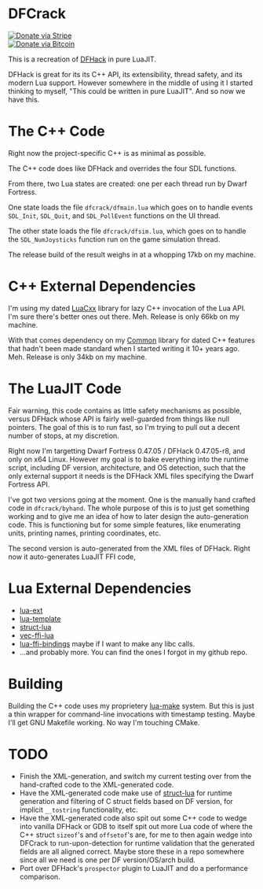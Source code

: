 # DFCrack

[![Donate via Stripe](https://img.shields.io/badge/Donate-Stripe-green.svg)](https://buy.stripe.com/00gbJZ0OdcNs9zi288)<br>
[![Donate via Bitcoin](https://img.shields.io/badge/Donate-Bitcoin-green.svg)](bitcoin:37fsp7qQKU8XoHZGRQvVzQVP8FrEJ73cSJ)<br>

This is a recreation of [DFHack](https://github.com/DFHack/dfhack) in pure LuaJIT.

DFHack is great for its its C++ API, its extensibility, thread safety, and its modern Lua support.
However somewhere in the middle of using it I started thinking to myself, "This could be written in pure LuaJIT".
And so now we have this.

# The C++ Code

Right now the project-specific C++ is as minimal as possible.

The C++ code does like DFHack and overrides the four SDL functions.

From there, two Lua states are created: one per each thread run by Dwarf Fortress.

One state loads the file `dfcrack/dfmain.lua` which goes on to handle events `SDL_Init`, `SDL_Quit`, and `SDL_PollEvent` functions on the UI thread.

The other state loads the file `dfcrack/dfsim.lua`, which goes on to handle the `SDL_NumJoysticks` function run on the game simulation thread.

The release build of the result weighs in at a whopping 17kb on my machine.

# C++ External Dependencies

I'm using my dated [LuaCxx](https://github.com/thenumbernine/LuaCxx) library for lazy C++ invocation of the Lua API.  I'm sure there's better ones out there.  Meh.  Release is only 66kb on my machine.

With that comes dependency on my [Common]( https://github.com/thenumbernine/Common) library for dated C++ features that hadn't been made standard when I started writing it 10+ years ago.  Meh. Release is only 34kb on my machine.

# The LuaJIT Code

Fair warning, this code contains as little safety mechanisms as possible, versus DFHack whose API is fairly well-guarded from things like null pointers.  The goal of this is to run fast, so I'm trying to pull out a decent number of stops, at my discretion.

Right now I'm targetting Dwarf Fortress 0.47.05 / DFHack 0.47.05-r8, and only on x64 Linux.
However my goal is to bake everything into the runtime script, including DF version, architecture, and OS detection, such that the only external support it needs is the DFHack XML files specifying the Dwarf Fortress API.

I've got two versions going at the moment.  One is the manually hand crafted code in `dfcrack/byhand`.  The whole purpose of this is to just get something working and to give me an idea of how to later design the auto-generation code.
This is functioning but for some simple features, like enumerating units, printing names, printing coordinates, etc.

The second version is auto-generated from the XML files of DFHack.
Right now it auto-generates LuaJIT FFI code, 

# Lua External Dependencies

- [lua-ext](https://github.com/thenumbernine/lua-ext)
- [lua-template](https://github.com/thenumbernine/lua-template)
- [struct-lua](https://github.com/thenumbernine/struct-lua)
- [vec-ffi-lua](https://github.com/thenumbernine/vec-ffi-lua) 
- [lua-ffi-bindings](https://github.com/thenumbernine/lua-ffi-bindings) maybe if I want to make any libc calls.
- ...and probably more.  You can find the ones I forgot in my github repo.

# Building

Building the C++ code uses my proprietery [lua-make](https://github.com/thenumbernine/lua-make) system.
But this is just a thin wrapper for command-line invocations with timestamp testing.
Maybe I'll get GNU Makefile working.
No way I'm touching CMake.

# TODO

- Finish the XML-generation, and switch my current testing over from the hand-crafted code to the XML-generated code.
- Have the XML-generated code make use of [struct-lua](https://github.com/thenumbernine/struct-lua) for runtime generation and filtering of C struct fields based on DF version, for implicit `__tostring` functionality, etc.
- Have the XML-generated code also spit out some C++ code to wedge into vanilla DFHack or GDB to itself spit out more Lua code of where the C++ struct `sizeof`'s and `offsetof`'s are, for me to then again wedge into DFCrack to run-upon-detection for runtime validation that the generated fields are all aligned correct. Maybe store these in a repo somewhere since all we need is one per DF version/OS/arch build.
- Port over DFHack's `prospector` plugin to LuaJIT and do a performance comparison.
